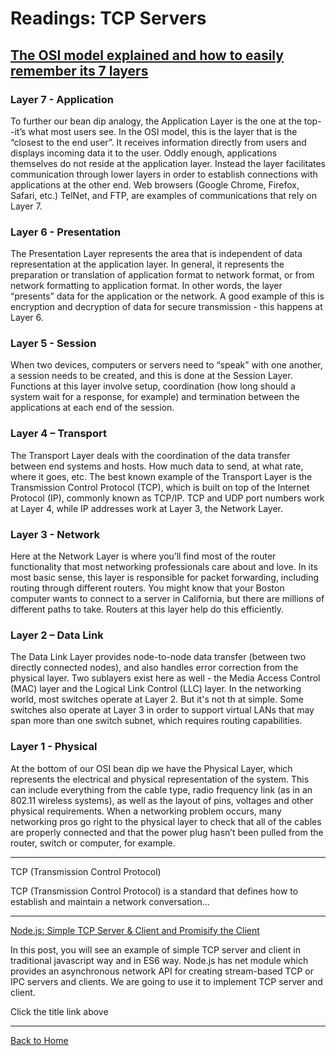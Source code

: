 # Readings: TCP Servers
<!-- ### Author -->

## [The OSI model explained and how to easily remember its 7 layers](https://www.networkworld.com/article/3239677/the-osi-model-explained-and-how-to-easily-remember-its-7-layers.html)


### Layer 7 - Application

To further our bean dip analogy, the Application Layer is the one at the top--it’s what most users see. In the OSI model, this is the layer that is the “closest to the end user”. It receives information directly from users and displays incoming data it to the user. Oddly enough, applications themselves do not reside at the application layer. Instead the layer facilitates communication through lower layers in order to establish connections with applications at the other end. Web browsers (Google Chrome, Firefox, Safari, etc.) TelNet, and FTP, are examples of communications  that rely  on Layer 7.


### Layer 6 - Presentation

The Presentation Layer represents the area that is independent of data representation at the application layer. In general, it represents the preparation or translation of application format to network format, or from network formatting to application format. In other words, the layer “presents” data for the application or the network. A good example of this is encryption and decryption of data for secure transmission - this happens at Layer 6.

### Layer 5 - Session

When two devices, computers or servers need to “speak” with one another, a session needs to be created, and this is done at the Session Layer. Functions at this layer involve setup, coordination (how long should a system wait for a response, for example) and termination between the applications at each end of the session.

### Layer 4 – Transport

The Transport Layer deals with the coordination of the data transfer between end systems and hosts. How much data to send, at what rate, where it goes, etc. The best known example of the Transport Layer is the Transmission Control Protocol (TCP), which is built on top of the Internet Protocol (IP), commonly known as TCP/IP. TCP and UDP port numbers work at Layer 4, while IP addresses work at Layer 3, the Network Layer.

### Layer 3 - Network

Here at the Network Layer is where you’ll find most of the router functionality that most networking professionals care about and love. In its most basic sense, this layer is responsible for packet forwarding, including routing through different routers. You might know that your Boston computer wants to connect to a server in California, but there are millions of different paths to take. Routers at this layer help do this efficiently.

### Layer 2 – Data Link

The Data Link Layer provides node-to-node data transfer (between two directly connected nodes), and also handles error correction from the physical layer. Two sublayers exist here as well - the Media Access Control (MAC) layer and the Logical Link Control (LLC) layer. In the networking world, most switches operate at Layer 2. But it's not th at simple. Some switches also operate at Layer 3 in order to support virtual LANs that may span more than one switch subnet, which requires routing capabilities.

### Layer 1 - Physical

At the bottom of our OSI bean dip we have the Physical Layer, which represents the electrical and physical representation of the system. This can include everything from the cable type, radio frequency link (as in an 802.11 wireless systems), as well as the layout of pins, voltages and other physical requirements. When a networking problem occurs, many networking pros go right to the physical layer to check that all of the cables are properly connected and that the power plug hasn’t been pulled from the router, switch or computer, for example.

---

TCP (Transmission Control Protocol)

TCP (Transmission Control Protocol) is a standard that defines how to establish and maintain a network conversation...

---

[Node.js: Simple TCP Server & Client and Promisify the Client](https://techbrij.com/node-js-tcp-server-client-promisify)

In this post, you will see an example of simple TCP server and client in traditional javascript way and in ES6 way. Node.js has net module which provides an asynchronous network API for creating stream-based TCP or IPC servers and clients. We are going to use it to implement TCP server and client.

Click the title link above



---

[Back to Home](https://pdariuslee.github.io/reading-notes/)